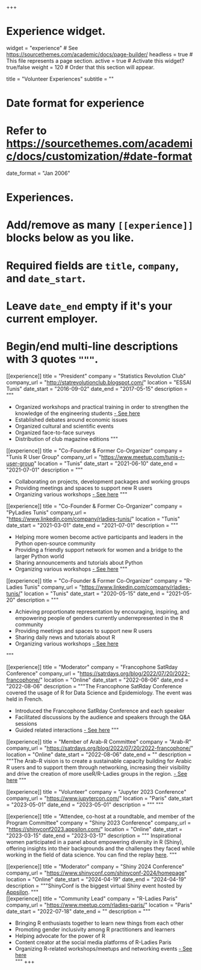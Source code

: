 +++
# Experience widget.
widget = "experience"  # See https://sourcethemes.com/academic/docs/page-builder/
headless = true  # This file represents a page section.
active = true  # Activate this widget? true/false
weight = 120  # Order that this section will appear.

title = "Volunteer Experiences"
subtitle = ""

# Date format for experience
#   Refer to https://sourcethemes.com/academic/docs/customization/#date-format
date_format = "Jan 2006"

# Experiences.
#   Add/remove as many `[[experience]]` blocks below as you like.
#   Required fields are `title`, `company`, and `date_start`.
#   Leave `date_end` empty if it's your current employer.
#   Begin/end multi-line descriptions with 3 quotes `"""`.

[[experience]]
  title = "President"
  company = "Statistics Revolution Club"
  company_url = "http://statrevolutionclub.blogspot.com/"
  location = "ESSAI Tunis"
  date_start = "2016-09-02"
  date_end = "2017-05-15"
  description = """
  * Organized workshops and practical training in order to strengthen the knowledge of the engineering students [- See here](http://statrevolutionclub.blogspot.com/)
  * Established debates around economic issues
  * Organized cultural and scientific events
  * Organized face-to-face surveys
  * Distribution of club magazine editions
  """
  
[[experience]]
  title = "Co-Founder & Former Co-Organizer"
  company = "Tunis R User Group"
  company_url = "https://www.meetup.com/tunis-r-user-group"
  location = "Tunis"
  date_start = "2021-06-10"
  date_end = "2021-07-01"
  description = """
  * Collaborating on projects, development packages and working groups
  * Providing meetings and spaces to support new R users
  * Organizing various workshops [- See here](https://www.youtube.com/c/TunisRUserGroup/videos)
  """
  
[[experience]]
  title = "Co-Founder & Former Co-Organizer"
  company = "PyLadies Tunis"
  company_url = "https://www.linkedin.com/company/rladies-tunis/"
  location = "Tunis"
  date_start = "2021-03-01"
  date_end = "2021-07-01"
  description = """
  * Helping more women become active participants and leaders in the Python open-source community
  * Providing a friendly support network for women and a bridge to the larger Python world
  * Sharing announcements and tutorials about Python
  * Organizing various workshops [- See here](https://www.youtube.com/c/PyLadiesTunis/videos)
  """
  
[[experience]]
  title = "Co-Founder & Former Co-Organizer"
  company = "R-Ladies Tunis"
  company_url = "https://www.linkedin.com/company/rladies-tunis/"
  location = "Tunis"
  date_start = "2020-05-15"
  date_end = "2021-05-20"
  description = """
  * Achieving proportionate representation by encouraging, inspiring, and empowering people of genders currently underrepresented in the R community
  * Providing meetings and spaces to support new R users
  * Sharing daily news and tutorials about R
  * Organizing various workshops [- See here](https://www.youtube.com/channel/UCfoktGmvJ6rnME7mSP_Ww2g/videos)

  """ 
  
[[experience]]
  title = "Moderator"
  company = "Francophone SatRday Conference"
  company_url = "https://satrdays.org/blog/2022/07/20/2022-francophone/"
  location = "Online"
  date_start = "2022-08-06"
  date_end = "2022-08-06"
  description = """The Francophone SatRday Conference covered the usage of R for Data Science and Epidemiology. The event was held in French.
  * Introduced the Francophone SatRday Conference and each speaker
  * Facilitated discussions by the audience and speakers through the Q&A sessions
  * Guided related interactions [- See here](https://satrdays.org/blog/2022/07/20/2022-francophone/)
  """
  
[[experience]]
  title = "Member of Arab-R Committee"
  company = "Arab-R"
  company_url = "https://satrdays.org/blog/2022/07/20/2022-francophone/"
  location = "Online"
  date_start = "2022-08-06"
  date_end = ""
  description = """The Arab-R vision is to create a sustainable capacity building for Arabic R users and to support them through networking, increasing their visibility and drive the creation of more useR/R-Ladies groups in the region. [- See here](https://arabr.github.io/)
  """ 
  
[[experience]]
  title = "Volunteer"
  company = "Jupyter 2023 Conference"
  company_url = "https://www.jupytercon.com/"
  location = "Paris"
  date_start = "2023-05-01"
  date_end = "2023-05-01"
  description = """
  """ 
  
[[experience]]
  title = "Attendee, co-host at a roundtable, and member of the Program Committee"
  company = "Shiny 2023 Conference"
  company_url = "https://shinyconf2023.appsilon.com/"
  location = "Online"
  date_start = "2023-03-15"
  date_end = "2023-03-17"
  description = """ Inspirational women participated in a panel about empowering diversity in R (Shiny), offering insights into their backgrounds and the challenges they faced while working in the field of data science. You can find the replay [here](https://youtu.be/Sq3fjlbXWaM?si=jNRfw4G4IH4Bn1li).
  """  
  
[[experience]]
  title = "Moderator"
  company = "Shiny 2024 Conference"
  company_url = "https://www.shinyconf.com/shinyconf-2024/homepage"
  location = "Online"
  date_start = "2024-04-19"
  date_end = "2024-04-19"
  description = """ShinyConf is the biggest virtual Shiny event hosted by [Appsilon](https://www.appsilon.com/).
  """  
[[experience]]
  title = "Community Lead"
  company = "R-Ladies Paris"
  company_url = "https://www.meetup.com/rladies-paris/"
  location = "Paris"
  date_start = "2022-07-18"
  date_end = ""
  description = """
  * Bringing R enthusiasts together to learn new things from each other
  * Promoting gender inclusivity among R practitioners and learners
  * Helping advocate for the power of R
  * Content creator at the social media platforms of R-Ladies Paris
  * Organizing R-related workshops/meetups and networking events [- See here](https://www.youtube.com/channel/UCWTFKtW_ReLP9zmMTYjRqug)  
  """
+++